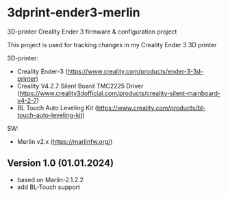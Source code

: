 # 3dprint-ender3-merlin
3D-printer Creality Ender 3 firmware & configuration project

This project is used for tracking changes in my Creality Ender 3  3D printer

3D-printer:
- Creality Ender-3 (https://www.creality.com/products/ender-3-3d-printer)
- Creality V4.2.7 Silent Board TMC2225 Driver (https://www.creality3dofficial.com/products/creality-silent-mainboard-v4-2-7)
- BL Touch Auto Leveling Kit (https://www.creality.com/products/bl-touch-auto-leveling-kit)

SW:
- Merlin v2.x (https://marlinfw.org/)

## Version 1.0  (01.01.2024)
- based on Marlin-2.1.2.2
- add BL-Touch support
